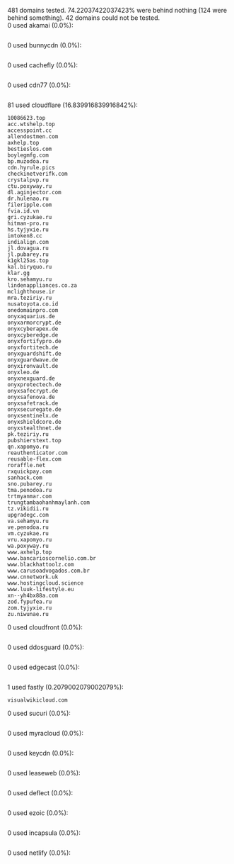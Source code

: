 481 domains tested. 74.22037422037423% were behind nothing (124 were behind something). 42 domains could not be tested.<br>
0 used akamai (0.0%):
```

```

0 used bunnycdn (0.0%):
```

```

0 used cachefly (0.0%):
```

```

0 used cdn77 (0.0%):
```

```

81 used cloudflare (16.839916839916842%):
```
10086623.top
acc.wtshelp.top
accesspoint.cc
allendostmen.com
axhelp.top
bestieslos.com
boylegmfg.com
bp.muzodoa.ru
cdn.hyrule.pics
checkinetverifk.com
crystalpvp.ru
ctu.poxyway.ru
dl.aginjector.com
dr.hulenao.ru
fileripple.com
fvia.id.vn
gri.cyzukae.ru
hitman-pro.ru
hs.tyjyxie.ru
imtoken8.cc
indialign.com
jl.dovagua.ru
jl.pubarey.ru
k1gkl25as.top
kal.biryquo.ru
klar.gg
kro.sehamyu.ru
lindenappliances.co.za
mclighthouse.ir
mra.teziriy.ru
nusatoyota.co.id
onedomainpro.com
onyxaquarius.de
onyxarmorcrypt.de
onyxcyberapex.de
onyxcyberedge.de
onyxfortifypro.de
onyxfortitech.de
onyxguardshift.de
onyxguardwave.de
onyxironvault.de
onyxleo.de
onyxnexguard.de
onyxprotectech.de
onyxsafecrypt.de
onyxsafenova.de
onyxsafetrack.de
onyxsecuregate.de
onyxsentinelx.de
onyxshieldcore.de
onyxstealthnet.de
pk.teziriy.ru
pubshierstext.top
qn.xapomyo.ru
reauthenticator.com
reusable-flex.com
roraffle.net
rxquickpay.com
sanhack.com
sno.pubarey.ru
tma.penodoa.ru
trtmyanmar.com
trungtambaohanhmaylanh.com
tz.vikidii.ru
upgradegc.com
va.sehamyu.ru
ve.penodoa.ru
vm.cyzukae.ru
vru.xapomyo.ru
wa.poxyway.ru
www.axhelp.top
www.bancarioscornelio.com.br
www.blackhattoolz.com
www.carusoadvogados.com.br
www.cnnetwork.uk
www.hostingcloud.science
www.luuk-lifestyle.eu
xn--yh4bx88a.com
zod.fypufea.ru
zom.tyjyxie.ru
zu.niwunae.ru
```

0 used cloudfront (0.0%):
```

```

0 used ddosguard (0.0%):
```

```

0 used edgecast (0.0%):
```

```

1 used fastly (0.2079002079002079%):
```
visualwikicloud.com
```

0 used sucuri (0.0%):
```

```

0 used myracloud (0.0%):
```

```

0 used keycdn (0.0%):
```

```

0 used leaseweb (0.0%):
```

```

0 used deflect (0.0%):
```

```

0 used ezoic (0.0%):
```

```

0 used incapsula (0.0%):
```

```

0 used netlify (0.0%):
```

```
